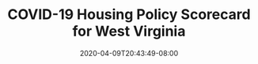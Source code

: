 ---
title: "COVID-19 Housing Policy Scorecard for West Virginia"
date: 2020-04-09T20:43:49-08:00
layout: single
type: covid-policy-rankings
state_abbrev: wv # use state abbreviation.
state_title: West Virginia
photoCredit:
hasSubnav: true
socialDescription: COVID-19 Housing Policy Scorecard for West Virginia
description: See how West Virginia ranks in our nationwide scorecard of housing policies in response to COVID-19.
url: /covid-policy-rankings/wv
aliases:
    - /covid-policy-rankings/wv
    - /covid-policy-rankings/west-virginia
    - /es/covid-policy-rankings/wv
    - /es/covid-policy-rankings/west-virginia
---